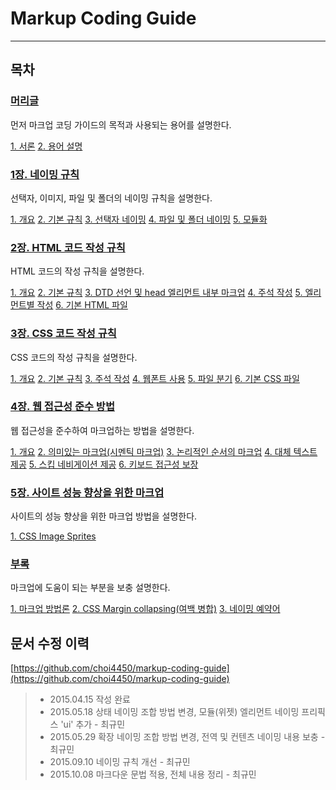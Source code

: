 Markup Coding Guide
===

---

목차
---

### [머리글](http://overtimeman.tistory.com/entry/Markup-Coding-Guide-Preface)

먼저 마크업 코딩 가이드의 목적과 사용되는 용어를 설명한다.

[1. 서론](http://overtimeman.tistory.com/entry/Markup-Coding-Guide-Preface#1-서론)
[2. 용어 설명](http://overtimeman.tistory.com/entry/Markup-Coding-Guide-Preface#2-용어-설명)

### [1장. 네이밍 규칙](http://overtimeman.tistory.com/entry/Markup-Coding-Guide-Chapter1)

선택자, 이미지, 파일 및 폴더의 네이밍 규칙을 설명한다.

[1. 개요](http://overtimeman.tistory.com/entry/Markup-Coding-Guide-Chapter1#1-1-개요)
[2. 기본 규칙](http://overtimeman.tistory.com/entry/Markup-Coding-Guide-Chapter1#1-2-기본-규칙)
[3. 선택자 네이밍](http://overtimeman.tistory.com/entry/Markup-Coding-Guide-Chapter1#1-3-선택자-네이밍)
[4. 파일 및 폴더 네이밍](http://overtimeman.tistory.com/entry/Markup-Coding-Guide-Chapter1#1-4-파일-및-폴더-네이밍)
[5. 모듈화](http://overtimeman.tistory.com/entry/Markup-Coding-Guide-Chapter1#1-5-모듈화)

### [2장. HTML 코드 작성 규칙](http://overtimeman.tistory.com/entry/Markup-Coding-Guide-Chapter2)

HTML 코드의 작성 규칙을 설명한다.

[1. 개요](http://overtimeman.tistory.com/entry/Markup-Coding-Guide-Chapter2#2-1-개요)
[2. 기본 규칙](http://overtimeman.tistory.com/entry/Markup-Coding-Guide-Chapter2#2-2-기본-규칙)
[3. DTD 선언 및 head 엘리먼트 내부 마크업](http://overtimeman.tistor.com/entry/Markup-Coding-Guide-Chapter2#2-3-dtd-선언-및-head-엘리먼트-내부-마크업)
[4. 주석 작성](http://overtimeman.tistory.com/entry/Markup-Coding-Guide-Chapter2#2-4-주석-작성)
[5. 엘리먼트별 작성](http://overtimeman.tistory.com/entry/Markup-Coding-Guide-Chapter2#2-5-엘리먼트별-작성)
[6. 기본 HTML 파일](http://overtimeman.tistory.com/entry/Markup-Coding-Guide-Chapter2#2-6-기본-html-파일)

### [3장. CSS 코드 작성 규칙](http://overtimeman.tistory.com/entry/Markup-Coding-Guide-Chapter3)

CSS 코드의 작성 규칙을 설명한다.

[1. 개요](http://overtimeman.tistory.com/entry/Markup-Coding-Guide-Chapter3#3-1-개요)
[2. 기본 규칙](http://overtimeman.tistory.com/entry/Markup-Coding-Guide-Chapter3#3-2-기본-규칙)
[3. 주석 작성](http://overtimeman.tistory.com/entry/Markup-Coding-Guide-Chapter3#3-3-주석-작성)
[4. 웹폰트 사용](http://overtimeman.tistory.com/entry/Markup-Coding-Guide-Chapter3#3-4-웹폰트-사용)
[5. 파일 분기](http://overtimeman.tistory.com/entry/Markup-Coding-Guide-Chapter3#3-5-파일-분기)
[6. 기본 CSS 파일](http://overtimeman.tistory.com/entry/Markup-Coding-Guide-Chapter3#3-6-기본-css-파일)

### [4장. 웹 접근성 준수 방법](http://overtimeman.tistory.com/entry/Markup-Coding-Guide-Chapter4)

웹 접근성을 준수하여 마크업하는 방법을 설명한다.

[1. 개요](http://overtimeman.tistory.com/entry/Markup-Coding-Guide-Chapter4#4-1-개요)
[2. 의미있는 마크업(시멘틱 마크업)](http://overtimeman.tistory.com/entry/Markup-Coding-Guide-Chapter4#4-2-의미있는-마크업시멘틱-마크업)
[3. 논리적인 순서의 마크업](http://overtimeman.tistory.com/entry/Markup-Coding-Guide-Chapter4#4-3-논리적인-순서의-마크업)
[4. 대체 텍스트 제공](http://overtimeman.tistory.com/entry/Markup-Coding-Guide-Chapter4#4-4-대체-텍스트-제공)
[5. 스킵 네비게이션 제공](http://overtimeman.tistory.com/entry/Markup-Coding-Guide-Chapter4#4-5-스킵-네비게이션-제공)
[6. 키보드 접근성 보장](http://overtimeman.tistory.com/entry/Markup-Coding-Guide-Chapter4#4-6-키보드-접근성-보장)

### [5장. 사이트 성능 향상을 위한 마크업](http://overtimeman.tistory.com/entry/Markup-Coding-Guide-Chapter5)

사이트의 성능 향상을 위한 마크업 방법을 설명한다.

[1. CSS Image Sprites](http://overtimeman.tistory.com/entry/Markup-Coding-Guide-Chapter5#5-1-css-image-sprites)

### [부록](http://overtimeman.tistory.com/entry/Markup-Coding-Guide-Appendix)

마크업에 도움이 되는 부분을 보충 설명한다.

[1. 마크업 방법론](http://overtimeman.tistory.com/entry/Markup-Coding-Guide-Appendix#1-마크업-방법론)
[2. CSS Margin collapsing(여백 병합)](http://overtimeman.tistory.com/entry/Markup-Coding-Guide-Appendix#2-css-margin-collapsing여백-병합)
[3. 네이밍 예약어](http://overtimeman.tistory.com/entry/Markup-Coding-Guide-Appendix#3-네이밍-예약어)

문서 수정 이력
---

[https://github.com/choi4450/markup-coding-guide](https://github.com/choi4450/markup-coding-guide)

> - 2015.04.15 작성 완료
> - 2015.05.18 상태 네이밍 조합 방법 변경, 모듈(위젯) 엘리먼트 네이밍 프리픽스 'ui' 추가 - 최규민
> - 2015.05.29 확장 네이밍 조합 방법 변경, 전역 및 컨텐츠 네이밍 내용 보충 - 최규민
> - 2015.09.10 네이밍 규칙 개선 - 최규민
> - 2015.10.08 마크다운 문법 적용, 전체 내용 정리 - 최규민